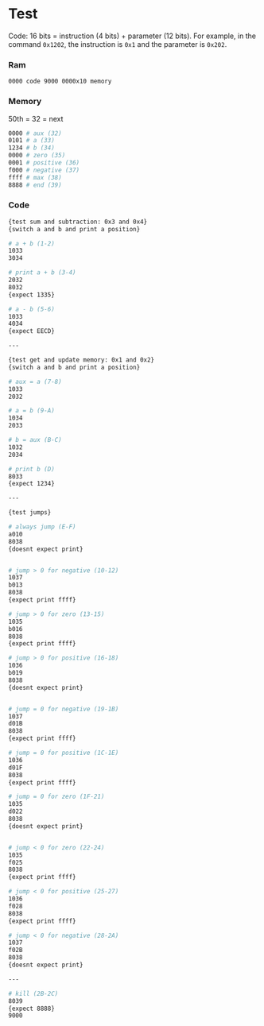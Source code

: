 # Test

Code: 16 bits = instruction (4 bits) + parameter (12 bits). For example, in the command ```0x1202```, the instruction is ```0x1``` and the parameter is ```0x202```.

### Ram
```
0000 code 9000 0000x10 memory
```

### Memory
50th = 32 = next
```sh
0000 # aux (32)
0101 # a (33)
1234 # b (34)
0000 # zero (35)
0001 # positive (36)
f000 # negative (37)
ffff # max (38)
8888 # end (39)
```

### Code
```sh
{test sum and subtraction: 0x3 and 0x4}
{switch a and b and print a position}

# a + b (1-2)
1033
3034

# print a + b (3-4)
2032
8032
{expect 1335}

# a - b (5-6)
1033
4034
{expect EECD}

---

{test get and update memory: 0x1 and 0x2}
{switch a and b and print a position}

# aux = a (7-8)
1033
2032

# a = b (9-A)
1034
2033

# b = aux (B-C)
1032
2034

# print b (D)
8033
{expect 1234}

---

{test jumps}

# always jump (E-F)
a010
8038
{doesnt expect print}


# jump > 0 for negative (10-12)
1037
b013
8038
{expect print ffff}

# jump > 0 for zero (13-15)
1035
b016
8038
{expect print ffff}

# jump > 0 for positive (16-18)
1036
b019
8038
{doesnt expect print}


# jump = 0 for negative (19-1B)
1037
d01B
8038
{expect print ffff}

# jump = 0 for positive (1C-1E)
1036
d01F
8038
{expect print ffff}

# jump = 0 for zero (1F-21)
1035
d022
8038
{doesnt expect print}


# jump < 0 for zero (22-24)
1035
f025
8038
{expect print ffff}

# jump < 0 for positive (25-27)
1036
f028
8038
{expect print ffff}

# jump < 0 for negative (28-2A)
1037
f02B
8038
{doesnt expect print}

---

# kill (2B-2C)
8039
{expect 8888}
9000

```
